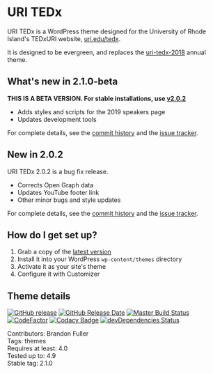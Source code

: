 # URI TEDx

URI TEDx is a WordPress theme designed for the University of Rhode Island's TEDxURI website, [uri.edu/tedx](https://www.uri.edu/tedx).

It is designed to be evergreen, and replaces the [uri-tedx-2018](https://github.com/uriweb/uri-tedx-2018) annual theme.

## What's new in 2.1.0-beta

**THIS IS A BETA VERSION. For stable installations, use [v2.0.2](https://github.com/uriweb/uri-tedx/releases/tag/2.0.2)**

* Adds styles and scripts for the 2019 speakers page
* Updates development tools

For complete details, see the [commit history](https://github.com/uriweb/uri-tedx/pull/8/commits) and the [issue tracker](https://github.com/uriweb/uri-tedx/issues). 

## New in 2.0.2

URI TEDx 2.0.2 is a bug fix release.

* Corrects Open Graph data
* Updates YouTube footer link
* Other minor bugs and style updates

For complete details, see the [commit history](https://github.com/uriweb/uri-tedx/pull/6/commits) and the [issue tracker](https://github.com/uriweb/uri-tedx/issues). 

## How do I get set up?

1. Grab a copy of the [latest version](https://github.com/uriweb/uri-tedx/releases/latest)
2. Install it into your WordPress `wp-content/themes` directory
3. Activate it as your site's theme
4. Configure it with Customizer

## Theme details

[![GitHub release](https://img.shields.io/github/release/uriweb/uri-tedx.svg)](https://github.com/uriweb/uri-tedx/releases/latest)
[![GitHub Release Date](https://img.shields.io/github/release-date/uriweb/uri-tedx.svg)](https://github.com/uriweb/uri-tedx/releases/latest)
[![Master Build Status](https://travis-ci.org/uriweb/uri-tedx.svg?branch=master "Master build status")](https://travis-ci.org/uriweb/uri-tedx)
[![CodeFactor](https://www.codefactor.io/repository/github/uriweb/uri-modern/badge/master)](https://www.codefactor.io/repository/github/uriweb/uri-tedx/overview/master)
[![Codacy Badge](https://img.shields.io/codacy/grade/88f277d0f16b4fa68ae52c2ec7ed3480.svg)](https://www.codacy.com/app/uriweb/uri-tedx?utm_source=github.com&amp;utm_medium=referral&amp;utm_content=uriweb/uri-tedx&amp;utm_campaign=Badge_Grade)
[![devDependencies Status](https://david-dm.org/uriweb/uri-tedx/dev-status.svg "devDependencies status")](https://david-dm.org/uriweb/uri-tedx?type=dev)

Contributors: Brandon Fuller  
Tags: themes  
Requires at least: 4.0  
Tested up to: 4.9  
Stable tag: 2.1.0  